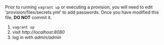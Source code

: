 Prior to running `vagrant up` or executing a provision, you will need to edit 'provision/files/secrets.yml' to add passwords. Once you have modified this file, **DO NOT** commit it.

1. `vagrant up`
1. visit *http://localhost:8080*
1. log in with *admin/admin*